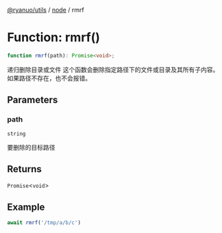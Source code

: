 [@ryanuo/utils](../../index.md) / [node](../index.md) / rmrf

# Function: rmrf()

```ts
function rmrf(path): Promise<void>;
```

递归删除目录或文件
这个函数会删除指定路径下的文件或目录及其所有子内容。
如果路径不存在，也不会报错。

## Parameters

### path

`string`

要删除的目标路径

## Returns

`Promise`\<`void`\>

## Example

```ts
await rmrf('/tmp/a/b/c')
```
